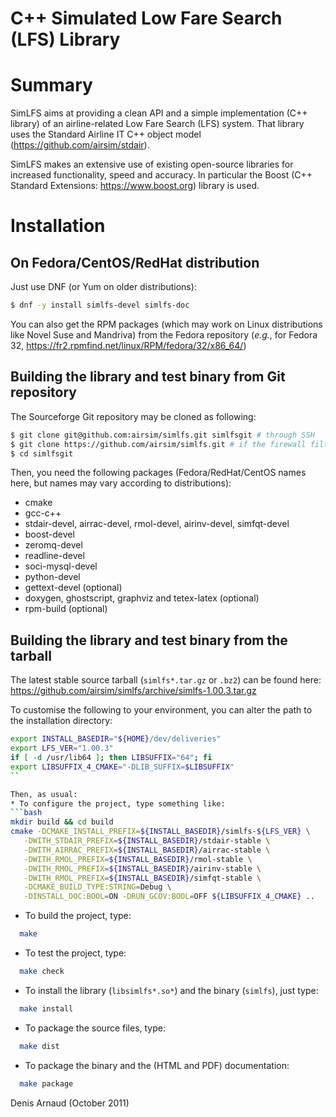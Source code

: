C++ Simulated Low Fare Search (LFS) Library
===========================================

# Summary
SimLFS aims at providing a clean API and a simple implementation
(C++ library) of an airline-related Low Fare Search (LFS) system.
That library uses the Standard Airline IT C++ object model
(https://github.com/airsim/stdair).

SimLFS makes an extensive use of existing open-source libraries for
increased functionality, speed and accuracy. In particular the
Boost (C++ Standard Extensions: https://www.boost.org) library is used.

# Installation

## On Fedora/CentOS/RedHat distribution
Just use DNF (or Yum on older distributions):
```bash
$ dnf -y install simlfs-devel simlfs-doc
```

You can also get the RPM packages (which may work on Linux
distributions like Novel Suse and Mandriva) from the Fedora repository
(_e.g._, for Fedora 32, 
https://fr2.rpmfind.net/linux/RPM/fedora/32/x86_64/)


## Building the library and test binary from Git repository
The Sourceforge Git repository may be cloned as following:
```bash
$ git clone git@github.com:airsim/simlfs.git simlfsgit # through SSH
$ git clone https://github.com/airsim/simlfs.git # if the firewall filters SSH
$ cd simlfsgit
```

Then, you need the following packages (Fedora/RedHat/CentOS names here, 
but names may vary according to distributions):
  * cmake
  * gcc-c++
  * stdair-devel, airrac-devel, rmol-devel, airinv-devel, simfqt-devel
  * boost-devel
  * zeromq-devel
  * readline-devel
  * soci-mysql-devel
  * python-devel
  * gettext-devel (optional)
  * doxygen, ghostscript, graphviz and tetex-latex (optional)
  * rpm-build (optional)

## Building the library and test binary from the tarball
The latest stable source tarball (`simlfs*.tar.gz` or `.bz2`) can be found here:
https://github.com/airsim/simlfs/archive/simlfs-1.00.3.tar.gz

To customise the following to your environment, you can alter the path
to the installation directory:
```bash
export INSTALL_BASEDIR="${HOME}/dev/deliveries"
export LFS_VER="1.00.3"
if [ -d /usr/lib64 ]; then LIBSUFFIX="64"; fi
export LIBSUFFIX_4_CMAKE="-DLIB_SUFFIX=$LIBSUFFIX"
``

Then, as usual:
* To configure the project, type something like:
```bash
mkdir build && cd build
cmake -DCMAKE_INSTALL_PREFIX=${INSTALL_BASEDIR}/simlfs-${LFS_VER} \
   -DWITH_STDAIR_PREFIX=${INSTALL_BASEDIR}/stdair-stable \
   -DWITH_AIRRAC_PREFIX=${INSTALL_BASEDIR}/airrac-stable \
   -DWITH_RMOL_PREFIX=${INSTALL_BASEDIR}/rmol-stable \
   -DWITH_RMOL_PREFIX=${INSTALL_BASEDIR}/airinv-stable \
   -DWITH_RMOL_PREFIX=${INSTALL_BASEDIR}/simfqt-stable \
   -DCMAKE_BUILD_TYPE:STRING=Debug \
   -DINSTALL_DOC:BOOL=ON -DRUN_GCOV:BOOL=OFF ${LIBSUFFIX_4_CMAKE} ..
```
* To build the project, type:
```bash
  make
```
* To test the project, type:
```bash
  make check
```
* To install the library (`libsimlfs*.so*`) and the binary (`simlfs`),
  just type:
```bash
  make install
```
* To package the source files, type:
```bash
  make dist
```
* To package the binary and the (HTML and PDF) documentation:
```bash
  make package
```

Denis Arnaud (October 2011)

